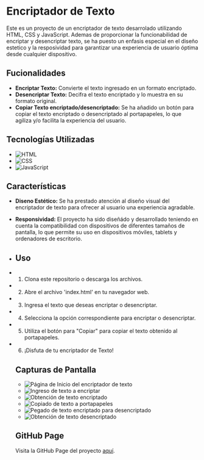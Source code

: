 # Encriptador de Texto

Este es un proyecto de un encriptador de texto desarrolado utilizando HTML, CSS y JavaScript. Ademas de proporcionar la funcionabilidad de encriptar y desencriptar texto, se ha puesto un enfasis especial en el diseño estetico y la resposividad para garantizar una experiencia de usuario óptima desde cualquier dispositivo.

## Fucionalidades

- **Encriptar Texto:** Convierte el texto ingresado en un formato encriptado.
- **Desencriptar Texto:** Decifra el texto encriptado y lo muestra en su formato original.
- **Copiar Texto encriptado/desencriptado:** Se ha añadido un botón para copiar el texto encriptado o desencriptado al portapapeles, lo que agiliza y/o facilita la experiencia del usuario.

## Tecnologías Utilizadas

- ![HTML](https://img.shields.io/badge/HTML5-E34F26?style=for-the-badge&logo=html5&logoColor=white)
- ![CSS](https://img.shields.io/badge/CSS3-1572B6?style=for-the-badge&logo=css3&logoColor=white)
- ![JavaScript](https://img.shields.io/badge/JavaScript-F7DF1E?style=for-the-badge&logo=javascript&logoColor=black)

## Características

- **Diseno Estético:** Se ha prestado atención al diseño visual del encriptador de texto para ofrecer al usuario una experiencia agradable.
- **Responsividad:** El proyecto ha sido diseñádo y desarrollado teniendo en cuenta la compatibilidad con dispositivos de diferentes tamaños de pantalla, lo que permite su uso en dispositivos móviles, tablets y ordenadores de escritorio.

- ## Uso

- 1. Clona este repositorio o descarga los archivos.
- 2. Abre el archivo 'index.html' en tu navegador web.
- 3. Ingresa el texto que deseas encriptar o desencriptar.
- 4. Selecciona la opción correspondiente para encriptar o desencriptar.
- 5. Utiliza el botón para "Copiar" para copiar el texto obtenido al portapapeles.
- 6. ¡Disfuta de tu encriptador de Texto!
 
  ## Capturas de Pantalla

  - ![Página de Inicio del encriptador de texto]([Screenshots/captura-proyecto-1.png])
  - ![Ingreso de texto a encriptar]([Screenshots/captura-proyecto-2.png])
  - ![Obtención de texto encriptado]([Screenshots/captura-proyecto-3.png])
  - ![Copiado de texto a portapapeles]([Screenshots/captura-proyecto-4.png])
  - ![Pegado de texto encriptado para desencriptado]([Screenshots/captura-proyecto-5.png])
  - ![Obtención de texto desencriptado]([Screenshots/captura-proyecto-6.png])

  ## GitHub Page

  Visita la GitHub Page del proyecto [aquí](https://tomasgonzaa.github.io/Challenge-Encriptador-de-Texto/).
